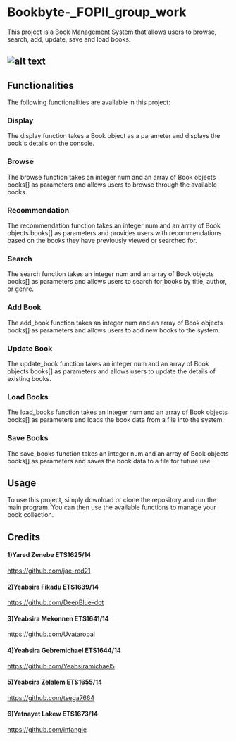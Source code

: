 # Bookbyte-_FOPII_group_work

This project is a Book Management System that allows users to browse, search, add, update, save and load books. 
## ![alt text](https://t4.ftcdn.net/jpg/04/09/86/45/360_F_409864514_22BSaAnubdKn2V979WmVIuoIXYXtM3XF.jpg)

## Functionalities

The following functionalities are available in this project:

### Display

The display function takes a Book object as a parameter and displays the book's details on the console.

### Browse

The browse function takes an integer num and an array of Book objects books[] as parameters and allows users to browse through the available books.

### Recommendation

The recommendation function takes an integer num and an array of Book objects books[] as parameters and provides users with recommendations based on the books they have previously viewed or searched for.

### Search

The search function takes an integer num and an array of Book objects books[] as parameters and allows users to search for books by title, author, or genre.

### Add Book

The add_book function takes an integer num and an array of Book objects books[] as parameters and allows users to add new books to the system.

### Update Book

The update_book function takes an integer num and an array of Book objects books[] as parameters and allows users to update the details of existing books.

### Load Books

The load_books function takes an integer num and an array of Book objects books[] as parameters and loads the book data from a file into the system.

### Save Books

The save_books function takes an integer num and an array of Book objects books[] as parameters and saves the book data to a file for future use.

## Usage

To use this project, simply download or clone the repository and run the main program. You can then use the available functions to manage your book collection.

## Credits

#### 1)Yared Zenebe              ETS1625/14
https://github.com/jae-red21
#### 2)Yeabsira Fikadu           ETS1639/14
https://github.com/DeepBlue-dot
#### 3)Yeabsira Mekonnen         ETS1641/14
https://github.com/Uvataropal
#### 4)Yeabsira Gebremichael     ETS1644/14
https://github.com/Yeabsiramichael5
#### 5)Yeabsira Zelalem          ETS1655/14
https://github.com/tsega7664
#### 6)Yetnayet Lakew            ETS1673/14
https://github.com/infangle
